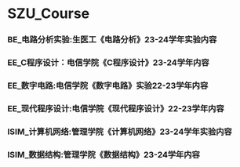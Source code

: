 # SZU_Course

### BE_电路分析实验:生医工《电路分析》23-24学年实验内容
### EE_C程序设计：电信学院《C程序设计》23-24学年内容
### EE_数字电路:电信学院《数字电路》实验22-23学年内容
### EE_现代程序设计:电信学院《现代程序设计》22-23学年内容
### ISIM_计算机网络:管理学院《计算机网络》23-24学年实验内容
### ISIM_数据结构:管理学院《数据结构》23-24学年内容
